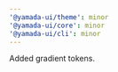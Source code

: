 ```yaml
---
'@yamada-ui/theme': minor
'@yamada-ui/core': minor
'@yamada-ui/cli': minor
---
```


Added gradient tokens.
